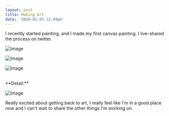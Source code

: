 ```yaml
---
layout: post
title: Making Art
date: '2018-02-03 12:49pm'
---
```

I recently started painting, and I made my first canvas painting. I live-shared the process on twitter.

<img src="{{ site.baseurl }}/art/IMG_1205.jpg?nf_resize=fit&w=1400" alt="Image"
        srcset="{{ site.baseurl }}/art/IMG_1205.jpg?nf_resize=fit&w=800 800w,
                {{ site.baseurl }}/art/IMG_1205.jpg?nf_resize=fit&w=1200 1200w,
                {{ site.baseurl }}/art/IMG_1205.jpg?nf_resize=fit&w=2400 2400w"
        sizes="(max-width: 480px) 800px,
              (max-width: 767px) 1000px,
              (min-width: 768px) 1400px">


<img src="{{ site.baseurl }}/art/IMG_1207.jpg?nf_resize=fit&w=1400" alt="Image"
        srcset="{{ site.baseurl }}/art/IMG_1207.jpg?nf_resize=fit&w=800 800w,
                {{ site.baseurl }}/art/IMG_1207.jpg?nf_resize=fit&w=1200 1200w,
                {{ site.baseurl }}/art/IMG_1207.jpg?nf_resize=fit&w=2400 2400w"
        sizes="(max-width: 480px) 800px,
              (max-width: 767px) 1000px,
              (min-width: 768px) 1400px">


<img src="{{ site.baseurl }}/art/IMG_1209.jpg?nf_resize=fit&w=1400" alt="Image"
        srcset="{{ site.baseurl }}/art/IMG_1209.jpg?nf_resize=fit&w=800 800w,
                {{ site.baseurl }}/art/IMG_1209.jpg?nf_resize=fit&w=1200 1200w,
                {{ site.baseurl }}/art/IMG_1209.jpg?nf_resize=fit&w=2400 2400w"
        sizes="(max-width: 480px) 800px,
              (max-width: 767px) 1000px,
              (min-width: 768px) 1400px" class="full-photo">

<br>
**Detail:**

<img src="{{ site.baseurl }}/art/IMG_1210.jpg?nf_resize=fit&w=1400" alt="Image"
        srcset="{{ site.baseurl }}/art/IMG_1210.jpg?nf_resize=fit&w=800 800w,
                {{ site.baseurl }}/art/IMG_1210.jpg?nf_resize=fit&w=1200 1200w,
                {{ site.baseurl }}/art/IMG_1210.jpg?nf_resize=fit&w=2400 2400w"
        sizes="(max-width: 480px) 800px,
              (max-width: 767px) 1000px,
              (min-width: 768px) 1400px">

Really excited about getting back to art, I really feel like I'm in a good place now and I can't wait to share the other things I'm working on.
